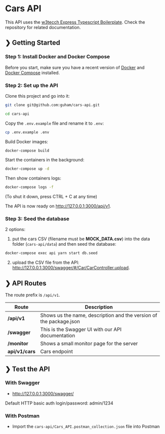 # Cars API

This API uses the [w3tecch Express Typescript Boilerplate](https://github.com/w3tecch/express-typescript-boilerplate). Check the repository for related documentation.

## ❯ Getting Started

### Step 1: Install Docker and Docker Compose

Before you start, make sure you have a recent version of [Docker](https://docs.docker.com/engine/installation/) and [Docker Compose](https://docs.docker.com/compose/install/) installed.

### Step 2: Set up the API

Clone this project and go into it:

```bash
git clone git@github.com:guham/cars-api.git
```

```bash
cd cars-api
```

Copy the `.env.example` file and rename it to `.env`:

```bash
cp .env.example .env
```

Build Docker images:

```bash
docker-compose build
```

Start the containers in the background:

```bash
docker-compose up -d
```

Then show containers logs:

```bash
docker-compose logs -f
```

(To shut it down, press CTRL + C at any time)

The API is now ready on <http://127.0.0.1:3000/api/v1>.

### Step 3: Seed the database

2 options:

1. put the cars CSV (filename must be **MOCK_DATA.csv**) into the data folder (`cars-api/data`) and then seed the database:

```bash
docker-compose exec api yarn start db.seed
```

2. upload the CSV file from the API: <http://127.0.0.1:3000/swagger/#/Car/CarController.upload>.

## ❯ API Routes

The route prefix is `/api/v1`.

| Route          | Description |
| -------------- | ----------- |
| **/api/v1**       | Shows us the name, description and the version of the package.json |
| **/swagger**   | This is the Swagger UI with our API documentation |
| **/monitor**   | Shows a small monitor page for the server |
| **api/v1/cars** | Cars endpoint |

## ❯ Test the API

### With Swagger

- [<http://127.0.0.1:3000/swagger/>](<http://127.0.0.1:3000/swagger/>)

Default HTTP basic auth login/password: admin/1234

### With Postman

- Import the `cars-api/Cars_API.postman_collection.json` file into Postman

